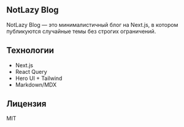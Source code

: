 ## NotLazy Blog

NotLazy Blog — это минималистичный блог на Next.js, в котором публикуются случайные темы без строгих ограничений.

## Технологии

- Next.js
- React Query
- Hero UI + Tailwind
- Markdown/MDX

## Лицензия

MIT
